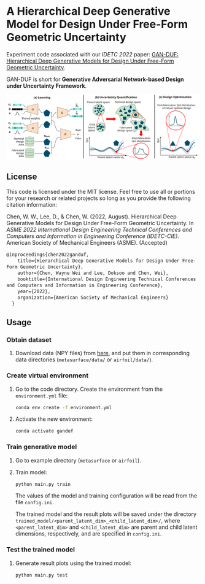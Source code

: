 # A Hierarchical Deep Generative Model for Design Under Free-Form Geometric Uncertainty

Experiment code associated with our _IDETC 2022_ paper: [GAN-DUF: Hierarchical Deep Generative Models for Design Under Free-Form Geometric Uncertainty](https://arxiv.org/pdf/2112.08919.pdf).

GAN-DUF is short for __Generative Adversarial Network-based Design under Uncertainty Framework__.

![Alt text](/architecture.svg)

## License
This code is licensed under the MIT license. Feel free to use all or portions for your research or related projects so long as you provide the following citation information:

   Chen, W. W., Lee, D., & Chen, W. (2022, August). Hierarchical Deep Generative Models for Design Under Free-Form Geometric Uncertainty. In _ASME 2022 International Design Engineering Technical Conferences and Computers and Information in Engineering Conference (IDETC-CIE)_. American Society of Mechanical Engineers (ASME). (Accepted)

	@inproceedings{chen2022ganduf,
        title={Hierarchical Deep Generative Models for Design Under Free-Form Geometric Uncertainty},
        author={Chen, Wayne Wei and Lee, Doksoo and Chen, Wei},
        booktitle={International Design Engineering Technical Conferences and Computers and Information in Engineering Conference},
        year={2022},
        organization={American Society of Mechanical Engineers}
      }

## Usage

### Obtain dataset

1. Download data (NPY files) from [here](https://drive.google.com/drive/folders/1Q0DKS_kZleIL8GHwppCHyIxmym9l8td9?usp=sharing), and put them in corresponding data directories (`metasurface/data/` or `airfoil/data/`).


### Create virtual environment

1. Go to the code directory. Create the environment from the `environment.yml` file:

   ```bash
   conda env create -f environment.yml
   ```
   
2. Activate the new environment: 

   ```bash
   conda activate ganduf
   ```

### Train generative model

1. Go to example directory (`metasurface` or `airfoil`).

2. Train model:

   ```bash
   python main.py train
   ```

   The values of the model and training configuration will be read from the file `config.ini`.

   The trained model and the result plots will be saved under the directory `trained_model/<parent_latent_dim>_<child_latent_dim>/`, where `<parent_latent_dim>` and `<child_latent_dim>` are parent and child latent dimensions, respectively, and are specified in `config.ini`. 
      

### Test the trained model

1. Generate result plots using the trained model:

   ```bash
   python main.py test
   ```
